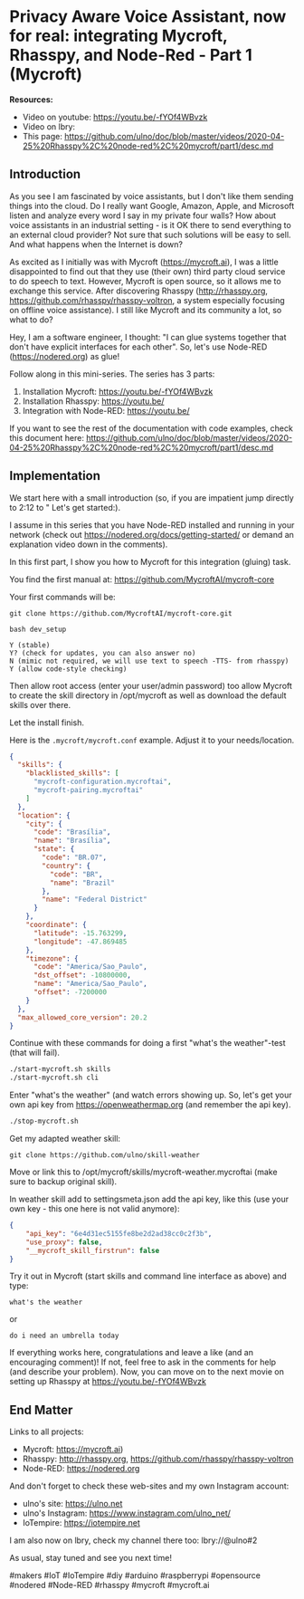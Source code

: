 # Privacy Aware Voice Assistant, now for real: integrating Mycroft, Rhasspy, and Node-Red - Part 1 (Mycroft)

**Resources:**
- Video on youtube: https://youtu.be/-fYOf4WBvzk
- Video on lbry:
- This page: https://github.com/ulno/doc/blob/master/videos/2020-04-25%20Rhasspy%2C%20node-red%2C%20mycroft/part1/desc.md

## Introduction
As you see I am fascinated by voice assistants, but I don't like them sending things into the cloud. Do I really want Google, Amazon, Apple, and Microsoft listen and analyze every word I say in my private four walls? How about voice assistants in an industrial setting - is it OK there to send everything to an external cloud provider? Not sure that such solutions will be easy to sell. And what happens when the Internet is down?

As excited as I initially was with Mycroft (https://mycroft.ai), I was a little disappointed to find out that they use (their own) third party cloud service to do speech to text. However, Mycroft is open source, so it allows me to exchange this service. After discovering Rhasspy (http://rhasspy.org, https://github.com/rhasspy/rhasspy-voltron, a system especially focusing on offline voice assistance).
I still like Mycroft and its community a lot, so what to do?

Hey, I am a software engineer, I thought: "I can glue systems together that don't have explicit interfaces for each other". So, let's use Node-RED (https://nodered.org) as glue!

Follow along in this mini-series. The series has 3 parts:

1. Installation Mycroft: https://youtu.be/-fYOf4WBvzk
2. Installation Rhasspy: https://youtu.be/
3. Integration with Node-RED: https://youtu.be/

If you want to see the rest of the documentation with code examples, check this document here: https://github.com/ulno/doc/blob/master/videos/2020-04-25%20Rhasspy%2C%20node-red%2C%20mycroft/part1/desc.md


## Implementation

We start here with a small introduction (so, if you are impatient jump directly to 2:12 to "
Let's get started:).

I assume in this series that you have Node-RED installed and running in your network (check out https://nodered.org/docs/getting-started/ or demand an explanation video down in the comments).

In this first part, I show you how to Mycroft for this integration (gluing) task.

You find the first manual at: https://github.com/MycroftAI/mycroft-core

Your first commands will be:
```
git clone https://github.com/MycroftAI/mycroft-core.git

bash dev_setup

Y (stable)
Y? (check for updates, you can also answer no)
N (mimic not required, we will use text to speech -TTS- from rhasspy)
Y (allow code-style checking)
```

Then allow root access (enter your user/admin password) too allow Mycroft to create the skill directory in /opt/mycroft as well as download the default skills over there.

Let the install finish.

Here is the `.mycroft/mycroft.conf` example. Adjust it to your needs/location.
```json
{
  "skills": {
    "blacklisted_skills": [
      "mycroft-configuration.mycroftai",
      "mycroft-pairing.mycroftai"
    ]
  },
  "location": {
    "city": {
      "code": "Brasília",
      "name": "Brasília",
      "state": {
        "code": "BR.07",
        "country": {
          "code": "BR",
          "name": "Brazil"
        },
        "name": "Federal District"
      }
    },
    "coordinate": {
      "latitude": -15.763299,
      "longitude": -47.869485
    },
    "timezone": {
      "code": "America/Sao_Paulo",
      "dst_offset": -10800000,
      "name": "America/Sao_Paulo",
      "offset": -7200000
    }
  },
  "max_allowed_core_version": 20.2
}
```

Continue with these commands for doing a first "what's the weather"-test (that will fail).
```bash
./start-mycroft.sh skills
./start-mycroft.sh cli
```
Enter "what's the weather" (and watch errors showing up.
So, let's get your own api key from https://openweathermap.org (and remember the api key).
```bash
./stop-mycroft.sh
```

Get my adapted weather skill:
```
git clone https://github.com/ulno/skill-weather
```
 
Move or link this to /opt/mycroft/skills/mycroft-weather.mycroftai (make sure to backup original skill).

In weather skill add to settingsmeta.json add the api key, like this (use your own key - this one here is not valid anymore):
```json
{
	"api_key": "6e4d31ec5155fe8be2d2ad38cc0c2f3b",
	"use_proxy": false, 
	"__mycroft_skill_firstrun": false
}
```

Try it out in Mycroft (start skills and command line interface as above) and type:
```
what's the weather
```
or
```
do i need an umbrella today
```

If everything works here, congratulations and leave a like (and an encouraging comment)! 
If not, feel free to ask in the comments for help (and describe your problem).
Now, you can move on to the next movie on setting up Rhasspy at https://youtu.be/-fYOf4WBvzk

## End Matter

Links to all projects:
- Mycroft: https://mycroft.ai)
- Rhasspy: http://rhasspy.org, https://github.com/rhasspy/rhasspy-voltron
- Node-RED: https://nodered.org

And don't forget to check these web-sites and my own Instagram account:
- ulno's site: https://ulno.net
- ulno's Instagram: https://www.instagram.com/ulno_net/
- IoTempire: https://iotempire.net

I am also now on lbry, check my channel there too:
lbry://@ulno#2
 
As usual, stay tuned and see you next time!

#makers #IoT #IoTempire #diy #arduino #raspberrypi #opensource #nodered #Node-RED #rhasspy #mycroft #mycroft.ai
